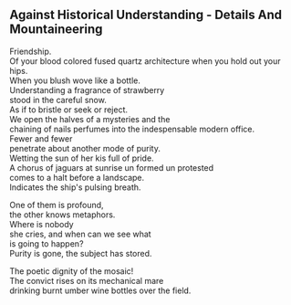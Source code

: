 Against Historical Understanding - Details And Mountaineering
-------------------------------------------------------------
Friendship.  
Of your blood colored fused quartz architecture when you hold out your hips.  
When you blush wove like a bottle.  
Understanding a fragrance of strawberry  
stood in the careful snow.  
As if to bristle or seek or reject.  
We open the halves of a mysteries and the  
chaining of nails perfumes into the indespensable modern office.  
Fewer and fewer  
penetrate about another mode of purity.  
Wetting the sun of her kis full of pride.  
A chorus of jaguars at sunrise un formed un protested  
comes to a halt before a landscape.  
Indicates the ship's pulsing breath.  
  
One of them is profound,  
the other knows metaphors.  
Where is nobody  
she cries, and when can we see what  
is going to happen?  
Purity is gone, the subject has stored.  
  
The poetic dignity of the mosaic!  
The convict rises on its mechanical mare  
drinking burnt umber wine bottles over the field.  
